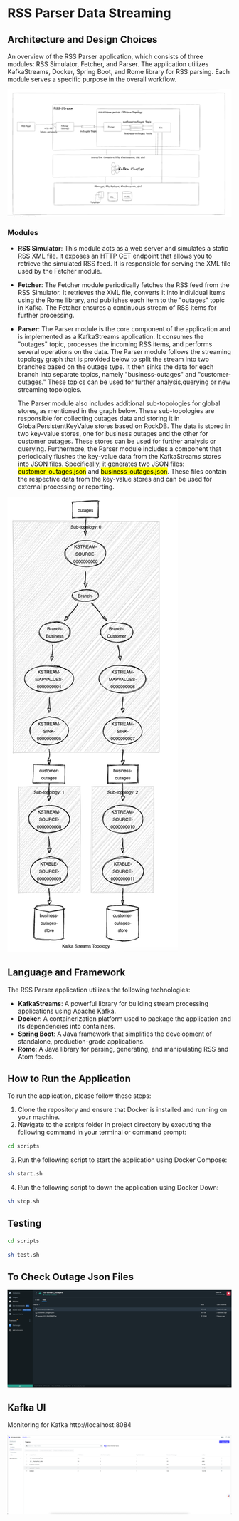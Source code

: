 # RSS Parser Data Streaming

## Architecture and Design Choices

An overview of the RSS Parser application, which consists of three modules: RSS Simulator, Fetcher, and
Parser. The application utilizes KafkaStreams, Docker, Spring Boot, and Rome library for RSS parsing. Each module serves a
specific purpose in the overall workflow.

![SystemDesign.png](docs%2FSystemDesign.png)

### Modules

- **RSS Simulator**: This module acts as a web server and simulates a static RSS XML file. It exposes an HTTP GET endpoint that
  allows you to retrieve the simulated RSS feed. It is responsible for serving the XML file used by the Fetcher module.

- **Fetcher**: The Fetcher module periodically fetches the RSS feed from the RSS Simulator. It retrieves the XML file, converts it
  into individual items using the Rome library, and publishes each item to the "outages" topic in Kafka. The Fetcher ensures a
  continuous stream of RSS items for further processing.

- **Parser**: The Parser module is the core component of the application and is implemented as a KafkaStreams application. It
  consumes the "outages" topic, processes the incoming RSS items, and performs several operations on the data. The Parser module
  follows
  the streaming topology graph that is provided below to split the stream into two branches based on the outage type. It then
  sinks the data
  for
  each branch into separate topics, namely "business-outages" and "customer-outages." These topics can be used for further
  analysis,querying or new streaming topologies.

  The Parser module also includes additional sub-topologies for global stores, as mentioned in the graph below. These
  sub-topologies
  are responsible for collecting outages data and storing it in GlobalPersistentKeyValue stores based on RockDB. The data is
  stored in
  two key-value stores,
  one for business outages and the other for customer outages. These stores can be used for further analysis or querying.
  Furthermore, the Parser module includes a component that periodically flushes the key-value data from the KafkaStreams stores
  into JSON files. Specifically, it generates two JSON files: <mark>customer_outages.json</mark> and <mark>
  business_outages.json</mark>. These files contain
  the respective data from the key-value stores and can be used for external processing or reporting.

![KStreamsTopologyGraph.png](docs%2FKStreamsTopologyGraph.png)

## Language and Framework

The RSS Parser application utilizes the following technologies:

- **KafkaStreams**: A powerful library for building stream processing applications using Apache Kafka.
- **Docker**: A containerization platform used to package the application and its dependencies into containers.
- **Spring Boot**: A Java framework that simplifies the development of standalone, production-grade applications.
- **Rome**: A Java library for parsing, generating, and manipulating RSS and Atom feeds.

## How to Run the Application

To run the application, please follow these steps:

1. Clone the repository and ensure that Docker is installed and running on your machine.
2. Navigate to the scripts folder in project directory by executing the following command in your terminal or command
   prompt:

```bash
cd scripts
```

3. Run the following script to start the application using Docker Compose:

```bash
sh start.sh
```

4. Run the following script to down the application using Docker Down:

```bash
sh stop.sh
```

## Testing

```bash
cd scripts
```

```bash
sh test.sh
```

## To Check Outage Json Files

![rss-stream_outages-volumes.png](docs%2Frss-stream_outages-volumes.png)

## Kafka UI

Monitoring for Kafka http://localhost:8084

![img_5.png](docs%2Fimg_5.png)
